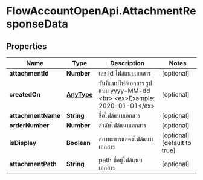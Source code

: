 # FlowAccountOpenApi.AttachmentResponseData

## Properties

Name | Type | Description | Notes
------------ | ------------- | ------------- | -------------
**attachmentId** | **Number** | เลข Id ไฟล์แนบเอกสาร | [optional] 
**createdOn** | [**AnyType**](.md) | วันที่แนบไฟล์เอกสาร รูปแบบ yyyy-MM-dd &lt;br&gt; &lt;ex&gt;Example: 2020-01-01&lt;/ex&gt; | [optional] 
**attachmentName** | **String** | ชื่อไฟล์แนบเอกสาร | [optional] 
**orderNumber** | **Number** | ลำดับไฟล์แนบเอกสาร | [optional] 
**isDisplay** | **Boolean** | สถานะการแสดงไฟล์แนบเอกสาร | [optional] [default to true]
**attachmentPath** | **String** | path ที่อยู่ไฟล์แนบเอกสาร | [optional] 


